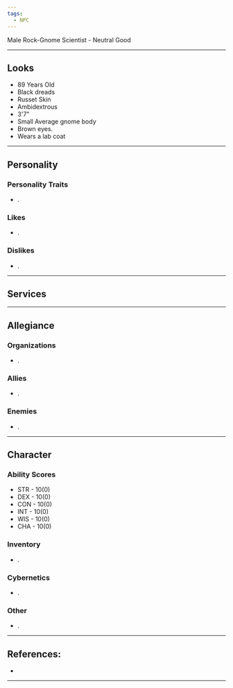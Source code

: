 ```yaml
---
tags:
  - NPC
---
```

Male Rock-Gnome Scientist - Neutral Good
****
## Looks
- 89 Years Old
- Black dreads
- Russet Skin
- Ambidextrous
- 3'7"
- Small Average gnome body
- Brown eyes.
- Wears a lab coat
****
## Personality
### Personality Traits
- .
### Likes
- .
### Dislikes
- .
****
## Services

****
## Allegiance
### Organizations
- .
### Allies
- .
### Enemies
- .
****
## Character
### Ability Scores
- STR - 10(0)
- DEX - 10(0)
- CON - 10(0)
- INT - 10(0)
- WIS - 10(0)
- CHA - 10(0)
### Inventory
- .
### Cybernetics
- .
### Other
- .
****
## References:
- 
****